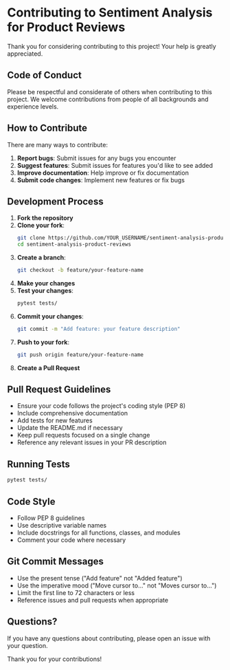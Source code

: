 # Contributing to Sentiment Analysis for Product Reviews

Thank you for considering contributing to this project! Your help is greatly appreciated.

## Code of Conduct

Please be respectful and considerate of others when contributing to this project. We welcome contributions from people of all backgrounds and experience levels.

## How to Contribute

There are many ways to contribute:

1. **Report bugs**: Submit issues for any bugs you encounter
2. **Suggest features**: Submit issues for features you'd like to see added
3. **Improve documentation**: Help improve or fix documentation
4. **Submit code changes**: Implement new features or fix bugs

## Development Process

1. **Fork the repository**
2. **Clone your fork**:
   ```bash
   git clone https://github.com/YOUR_USERNAME/sentiment-analysis-product-reviews.git
   cd sentiment-analysis-product-reviews
   ```
3. **Create a branch**:
   ```bash
   git checkout -b feature/your-feature-name
   ```
4. **Make your changes**
5. **Test your changes**:
   ```bash
   pytest tests/
   ```
6. **Commit your changes**:
   ```bash
   git commit -m "Add feature: your feature description"
   ```
7. **Push to your fork**:
   ```bash
   git push origin feature/your-feature-name
   ```
8. **Create a Pull Request**

## Pull Request Guidelines

- Ensure your code follows the project's coding style (PEP 8)
- Include comprehensive documentation
- Add tests for new features
- Update the README.md if necessary
- Keep pull requests focused on a single change
- Reference any relevant issues in your PR description

## Running Tests

```bash
pytest tests/
```

## Code Style

- Follow PEP 8 guidelines
- Use descriptive variable names
- Include docstrings for all functions, classes, and modules
- Comment your code where necessary

## Git Commit Messages

- Use the present tense ("Add feature" not "Added feature")
- Use the imperative mood ("Move cursor to..." not "Moves cursor to...")
- Limit the first line to 72 characters or less
- Reference issues and pull requests when appropriate

## Questions?

If you have any questions about contributing, please open an issue with your question.

Thank you for your contributions! 